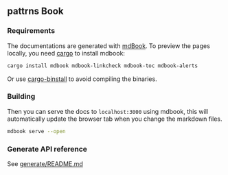 ## pattrns Book


### Requirements

The documentations are generated with [mdBook](https://github.com/rust-lang/mdBook). To preview the pages locally, you need [cargo](https://doc.rust-lang.org/cargo/getting-started/installation.html) to install mdbook:

```sh
cargo install mdbook mdbook-linkcheck mdbook-toc mdbook-alerts
```

Or use [cargo-binstall](https://github.com/cargo-bins/cargo-binstall) to avoid compiling the binaries.


### Building

Then you can serve the docs to `localhost:3000` using mdbook, this will automatically update the browser tab when you change the markdown files.

```sh
mdbook serve --open
```


### Generate API reference

See [generate/README.md](./generate/README.md)